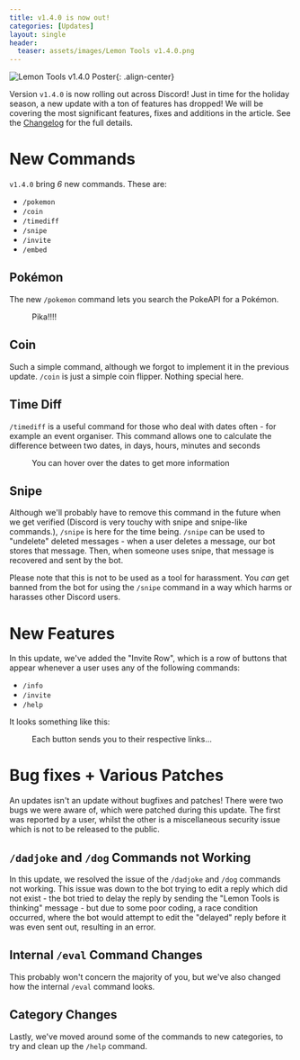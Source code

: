 ```yaml
---
title: v1.4.0 is now out!
categories: [Updates]
layout: single
header:
  teaser: assets/images/Lemon Tools v1.4.0.png
---
```


![Lemon Tools v1.4.0 Poster](/assets/images/lemon-tools-v140.png){: .align-center}

Version `v1.4.0` is now rolling out across Discord! Just in time for the holiday season, a new update with a ton of features has dropped! We will be covering the most significant features, fixes and additions in the article. See the [Changelog](/changelog) for the full details.

# New Commands

`v1.4.0` bring _6_ new commands. These are:

- `/pokemon`
- `/coin`
- `/timediff`
- `/snipe`
- `/invite`
- `/embed`

## Pokémon

The new `/pokemon` command lets you search the PokeAPI for a Pokémon.

<figure>
  <img src="{{site.baseurl}}assets/images/2021-12-3-pokemon.png" alt="">
  <figcaption>Pika!!!!</figcaption>
</figure>

## Coin

Such a simple command, although we forgot to implement it in the previous update. `/coin` is just a simple coin flipper. Nothing special here.

## Time Diff

`/timediff` is a useful command for those who deal with dates often - for example an event organiser. This command allows one to calculate the difference between two dates, in days, hours, minutes and seconds

<figure>
  <img src="{{site.baseurl}}assets/images/2021-12-3-timediff.png" alt="">
  <figcaption>You can hover over the dates to get more information</figcaption>
</figure>

## Snipe

Although we'll probably have to remove this command in the future when we get verified (Discord is very touchy with snipe and snipe-like commands.), `/snipe` is here for the time being. `/snipe` can be used to "undelete" deleted messages - when a user deletes a message, our bot stores that message. Then, when someone uses snipe, that message is recovered and sent by the bot.

Please note that this is not to be used as a tool for harassment. You _can_ get banned from the bot for using the `/snipe` command in a way which harms or harasses other Discord users.

# New Features

In this update, we've added the "Invite Row", which is a row of buttons that appear whenever a user uses any of the following commands:

- `/info`
- `/invite`
- `/help`

It looks something like this:

<figure>
  <img src="{{site.baseurl}}assets/images/2021-12-3-inviterow.png" alt="">
  <figcaption>Each button sends you to their respective links...</figcaption>
</figure>

# Bug fixes + Various Patches

An updates isn't an update without bugfixes and patches! There were two bugs we were aware of, which were patched during this update. The first was reported by a user, whilst the other is a miscellaneous security issue which is not to be released to the public.

## `/dadjoke` and `/dog` Commands not Working

In this update, we resolved the issue of the `/dadjoke` and `/dog` commands not working. This issue was down to the bot trying to edit a reply which did not exist - the bot tried to delay the reply by sending the "Lemon Tools is thinking" message - but due to some poor coding, a race condition occurred, where the bot would attempt to edit the "delayed" reply before it was even sent out, resulting in an error.

## Internal `/eval` Command Changes

This probably won't concern the majority of you, but we've also changed how the internal `/eval` command looks.

## Category Changes

Lastly, we've moved around some of the commands to new categories, to try and clean up the `/help` command.
